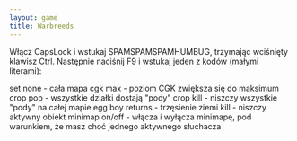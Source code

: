 ```yaml
---
layout: game
title: Warbreeds
---
```


Włącz CapsLock i wstukaj SPAMSPAMSPAMHUMBUG, trzymając 
wciśnięty
klawisz Ctrl. Następnie naciśnij F9 i wstukaj jeden z kodów (małymi
literami):

set none 		- cała mapa
cgk max 		- poziom CGK zwiększa się do maksimum
crop pop 		- wszystkie działki dostają "pody"
crop kill 		- niszczy wszystkie "pody" na całej mapie
egg boy returns	- trzęsienie ziemi
kill 		- niszczy aktywny obiekt
minimap on/off 	- włącza i wyłącza minimapę, pod warunkiem, że 
masz
                  	  choć jednego aktywnego słuchacza
